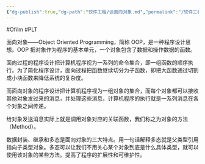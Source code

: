 ```yaml
---
{"dg-publish":true,"dg-path":"软件工程/谈面向对象.md","permalink":"/软件工程/谈面向对象/","created":"2022-08-02T23:10:27.000+08:00","updated":"2024-12-31T10:06:15.348+08:00"}
---
```


#Ofilm #PLT

面向对象——Object Oriented Programming，简称 OOP，是一种程序设计思想。OOP 把对象作为程序的基本单元，一个对象包含了数据和操作数据的函数。

面向过程的程序设计把计算机程序视为一系列的命令集合，即一组函数的顺序执行。为了简化程序设计，面向过程把函数继续切分为子函数，即把大函数通过切割成小块函数来降低系统的复杂度。

而面向对象的程序设计把计算机程序视为一组对象的集合，而每个对象都可以接收其他对象发过来的消息，并处理这些消息，计算机程序的执行就是一系列消息在各个对象之间传递。

给对象发送消息实际上就是调用对象对应的关联函数，我们称之为对象的方法（Method）。

数据封装、继承和多态是面向对象的三大特点。用一句话解释多态就是父类型引用指向子类型对象。多态可以让我们不用关心某个对象到底是什么具体类型，就可以使用该对象的某些方法。提高了程序的扩展性和可维护性。